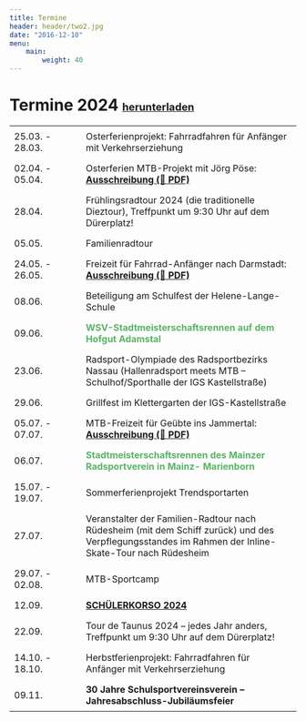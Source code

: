 ```yaml
---
title: Termine
header: header/two2.jpg
date: "2016-12-10"
menu: 
    main:
        weight: 40
---
```


# Termine 2024 <b><span class="small-header">[herunterladen](termine/WSV-Termine2024.pdf)</span></b>

Datum | Event
--- | ---
25.03. - 28.03. | Osterferienprojekt: Fahrradfahren für Anfänger mit Verkehrserziehung
02.04. - 05.04. | Osterferien MTB-Projekt mit Jörg Pöse: **[Ausschreibung (📄 PDF)](termine/Osterferien-2024.pdf)**
28.04. | Frühlingsradtour 2024 (die traditionelle Dieztour), Treffpunkt um 9:30 Uhr auf dem Dürerplatz!
05.05. | Familienradtour
24.05. - 26.05. | Freizeit für Fahrrad-Anfänger nach Darmstadt: **[Ausschreibung (📄 PDF)](termine/WSV-Freizeit-2024-Darmstadt.pdf)**
08.06. | Beteiligung am Schulfest der Helene-Lange-Schule
09.06. | <span class="race">WSV-Stadtmeisterschaftsrennen auf dem Hofgut Adamstal</span>
23.06. | Radsport-Olympiade des Radsportbezirks Nassau (Hallenradsport meets MTB – Schulhof/Sporthalle der IGS Kastellstraße)
29.06. | Grillfest im Klettergarten der IGS-Kastellstraße
05.07. - 07.07. | MTB-Freizeit für Geübte ins Jammertal: **[Ausschreibung (📄 PDF)](termine/WSV-Freizeit-2024-Jammertal.pdf)**
06.07. | <span class="race">Stadtmeisterschaftsrennen des Mainzer Radsportverein in Mainz- Marienborn</span>
15.07. - 19.07. | Sommerferienprojekt Trendsportarten
27.07. | Veranstalter der Familien-Radtour nach Rüdesheim (mit dem Schiff zurück) und des Verpflegungsstandes im Rahmen der Inline-Skate-Tour nach Rüdesheim
29.07. - 02.08. | MTB-Sportcamp
12.09. | [**SCHÜLERKORSO 2024**](korso)
22.09. | Tour de Taunus 2024 – jedes Jahr anders, Treffpunkt um 9:30 Uhr auf dem Dürerplatz!
14.10. - 18.10. | Herbstferienprojekt: Fahrradfahren für Anfänger mit Verkehrserziehung
09.11. | **30 Jahre Schulsportvereinsverein – Jahresabschluss-Jubiläumsfeier**

<style type="text/css">
	thead {
		display: none;
	}

	td:first-child {
		width: 110px;
	}

	td, th {
		border: none;
		padding: 0.5em 0.5em;
	}

	.tanz {
		color: #0093eb;
		font-weight: bold;
	}

	.race {
		color: #57b563;
		font-weight: bold;
	}

	.small-header {
		font-size: 0.65em;
	}

</style>
